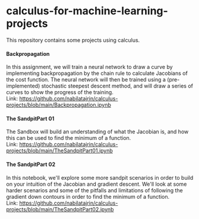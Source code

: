 # calculus-for-machine-learning-projects
This repository contains some projects using calculus.

#### Backpropagation
In this assignment, we will train a neural network to draw a curve by implementing backpropagation by the chain rule to calculate Jacobians of the cost function. The neural network will then be trained using a (pre-implemented) stochastic steepest descent method, and will draw a series of curves to show the progress of the training.<br>
Link: https://github.com/nabilatajrin/calculus-projects/blob/main/Backpropagation.ipynb <br>

#### The SandpitPart 01
The Sandbox will build an understanding of what the Jacobian is, and how this can be used to find the minimum of a function.<br>
Link: https://github.com/nabilatajrin/calculus-projects/blob/main/TheSandpitPart01.ipynb <br>

#### The SandpitPart 02
In this notebook, we'll explore some more sandpit scenarios in order to build on your intuition of the Jacobian and gradient descent. We'll look at some harder scenarios and some of the pitfalls and limitations of following the gradient down contours in order to find the minimum of a function. <br>
Link: https://github.com/nabilatajrin/calculus-projects/blob/main/TheSandpitPart02.ipynb <br>



